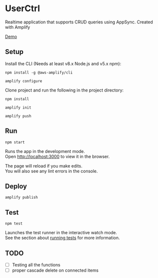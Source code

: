 # UserCtrl

Realtime application that supports CRUD queries using AppSync. Created with Amplify

[Demo](http://buildops-challenge-20200316093903-hostingbucket-dev.s3-website-us-west-2.amazonaws.com/dashboard)

## Setup

Install the CLI (Needs at least v8.x Node.js and v5.x npm):

`npm install -g @aws-amplify/cli`

`amplify configure`

Clone project and run the following in the project directory:

`npm install`

`amplify init`

`amplify push`

## Run

`npm start`

Runs the app in the development mode.<br />
Open [http://localhost:3000](http://localhost:3000) to view it in the browser.

The page will reload if you make edits.<br />
You will also see any lint errors in the console.

## Deploy

`amplify publish`

## Test

`npm test`

Launches the test runner in the interactive watch mode.<br />
See the section about [running tests](https://facebook.github.io/create-react-app/docs/running-tests) for more information.

## TODO

- [ ] Testing all the functions
- [ ] proper cascade delete on connected items
